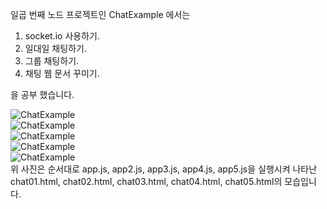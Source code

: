 일곱 번째 노드 프로젝트인 ChatExample 에서는  
  
1. socket.io 사용하기.  
2. 일대일 채팅하기.  
3. 그룹 채팅하기.  
4. 채팅 웹 문서 꾸미기.  
  
을 공부 했습니다.

![ChatExample](http://drive.google.com/uc?export=view&id=165EFiTSQOUrjwJLxSYnzNoCxtoFshond)  
![ChatExample](http://drive.google.com/uc?export=view&id=1frT3lB73tlp708l9S_O0Cv7-oN-nvkWk)  
![ChatExample](http://drive.google.com/uc?export=view&id=1Co91dGdEVnRR94OL1Cs-gdQjdcDw0M85)  
![ChatExample](http://drive.google.com/uc?export=view&id=1oKsr54JVE9lKefx943297KqCD7LN6FrK)  
![ChatExample](http://drive.google.com/uc?export=view&id=1h4XVdmUTxxi7oUDNsrNhAAbfmknFxq2V)  
위 사진은 순서대로 app.js, app2.js, app3.js, app4.js, app5.js을 실행시켜 나타난  
chat01.html, chat02.html, chat03.html, chat04.html, chat05.html의 모습입니다.
